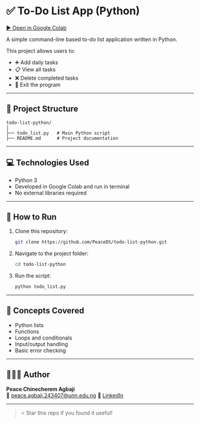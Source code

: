 # ✅ To-Do List App (Python)

[▶️ Open in Google Colab](https://colab.research.google.com/drive/https://colab.research.google.com/drive/1ioCPAhtg5cfFks2hp1xh6N2ttrq58SB2?usp=sharing)

A simple command-line based to-do list application written in Python.

This project allows users to:
- ➕ Add daily tasks
- 📋 View all tasks
- ❌ Delete completed tasks
- 🚪 Exit the program

---

## 📁 Project Structure

```
todo-list-python/
│
├── todo_list.py   # Main Python script
├── README.md      # Project documentation
```

---

## 💻 Technologies Used

- Python 3
- Developed in Google Colab and run in terminal
- No external libraries required

---

## 🚀 How to Run

1. Clone this repository:
   ```bash
   git clone https://github.com/PeaceDS/todo-list-python.git
   ```

2. Navigate to the project folder:
   ```bash
   cd todo-list-python
   ```

3. Run the script:
   ```bash
   python todo_list.py
   ```

---

## 🧠 Concepts Covered

- Python lists
- Functions
- Loops and conditionals
- Input/output handling
- Basic error checking

---

## 👩🏽‍💻 Author

**Peace Chinecherem Agbaji**  
📧 peace.agbaji.243407@unn.edu.ng 
🔗 [LinkedIn](https://www.linkedin.com/in/peace-chinecherem-agbaji-773299257)

---

> ⭐ Star this repo if you found it useful!
